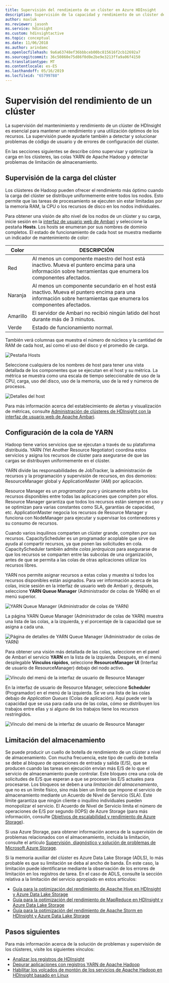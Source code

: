 ```yaml
---
title: Supervisión del rendimiento de un clúster en Azure HDInsight
description: Supervisión de la capacidad y rendimiento de un clúster de HDInsight.
author: maxluk
ms.reviewer: jasonh
ms.service: hdinsight
ms.custom: hdinsightactive
ms.topic: conceptual
ms.date: 11/06/2018
ms.author: arindamc
ms.openlocfilehash: 9a6a63748ef36bbbceb00bc815616f2cb12692a7
ms.sourcegitcommit: 36c50860e75d86f0d0e2be9e3213ffa9a06f4150
ms.translationtype: MT
ms.contentlocale: es-ES
ms.lasthandoff: 05/16/2019
ms.locfileid: "65799788"
---
```

# <a name="monitor-cluster-performance"></a>Supervisión del rendimiento de un clúster

La supervisión del mantenimiento y rendimiento de un clúster de HDInsight es esencial para mantener un rendimiento y una utilización óptimos de los recursos. La supervisión puede ayudarle también a detectar y solucionar problemas de código de usuario y de errores de configuración del clúster.

En las secciones siguientes se describe cómo supervisar y optimizar la carga en los clústeres, las colas YARN de Apache Hadoop y detectar problemas de limitación de almacenamiento.

## <a name="monitor-cluster-load"></a>Supervisión de la carga del clúster

Los clústeres de Hadoop pueden ofrecer el rendimiento más óptimo cuando la carga del clúster se distribuye uniformemente entre todos los nodos. Esto permite que las tareas de procesamiento se ejecuten sin estar limitadas por la memoria RAM, la CPU o los recursos de disco en los nodos individuales.

Para obtener una visión de alto nivel de los nodos de un clúster y su carga, inicie sesión en la [interfaz de usuario web de Ambari](hdinsight-hadoop-manage-ambari.md) y seleccione la pestaña **Hosts**. Los hosts se enumeran por sus nombres de dominio completos. El estado de funcionamiento de cada host se muestra mediante un indicador de mantenimiento de color:

| Color | DESCRIPCIÓN |
| --- | --- |
| Red | Al menos un componente maestro del host está inactivo. Mueva el puntero encima para una información sobre herramientas que enumera los componentes afectados. |
| Naranja | Al menos un componente secundario en el host está inactivo. Mueva el puntero encima para una información sobre herramientas que enumera los componentes afectados. |
| Amarillo | El servidor de Ambari no recibió ningún latido del host durante más de 3 minutos. |
| Verde | Estado de funcionamiento normal. |

También verá columnas que muestra el número de núcleos y la cantidad de RAM de cada host, así como el uso del disco y el promedio de carga.

![Pestaña Hosts](./media/hdinsight-key-scenarios-to-monitor/hosts-tab.png)

Seleccione cualquiera de los nombres de host para tener una vista detallada de los componentes que se ejecutan en el host y su métrica. La métrica se muestra como una escala de tiempo seleccionable de uso de la CPU, carga, uso del disco, uso de la memoria, uso de la red y números de procesos.

![Detalles del host](./media/hdinsight-key-scenarios-to-monitor/host-details.png)

Para más información acerca del establecimiento de alertas y visualización de métricas, consulte [Administración de clústeres de HDInsight con la interfaz de usuario web de Apache Ambari](hdinsight-hadoop-manage-ambari.md).

## <a name="yarn-queue-configuration"></a>Configuración de la cola de YARN

Hadoop tiene varios servicios que se ejecutan a través de su plataforma distribuida. YARN (Yet Another Resource Negotiator) coordina estos servicios y asigna los recursos de clúster para asegurarse de que las cargas se distribuyen uniformemente en el clúster.

YARN divide las responsabilidades de JobTracker, la administración de recursos y la programación y supervisión de recursos, en dos demonios: ResourceManager global y ApplicationMaster (AM) por aplicación.

Resource Manager es un *programador puro* y únicamente arbitra los recursos disponibles entre todas las aplicaciones que compiten por ellos. Resource Manager garantiza que todos los recursos están siempre en uso y se optimizan para varias constantes como SLA, garantías de capacidad, etc. ApplicationMaster negocia los recursos de Resource Manager y funciona con NodeManager para ejecutar y supervisar los contenedores y su consumo de recursos.

Cuando varios inquilinos comparten un clúster grande, compiten por sus recursos. CapacityScheduler es un programador acoplable que sirve de ayuda al compartir recursos, ya que ponen las solicitudes en cola. CapacityScheduler también admite *colas jerárquicas* para asegurarse de que los recursos se comparten entre las subcolas de una organización, antes de que se permita a las colas de otras aplicaciones utilizar los recursos libres.

YARN nos permite asignar recursos a estas colas y muestra si todos los recursos disponibles están asignados. Para ver información acerca de las colas, inicie sesión en la interfaz de usuario web de Ambari y, después, seleccione **YARN Queue Manager** (Administrador de colas de YARN) en el menú superior.

![YARN Queue Manager (Administrador de colas de YARN)](./media/hdinsight-key-scenarios-to-monitor/yarn-queue-manager.png)

La página YARN Queue Manager (Administrador de colas de YARN) muestra una lista de las colas, a la izquierda, y el porcentaje de la capacidad que se asigna a cada una.

![Página de detalles de YARN Queue Manager (Administrador de colas de YARN)](./media/hdinsight-key-scenarios-to-monitor/yarn-queue-manager-details.png)

Para obtener una visión más detallada de las colas, seleccione en el panel de Ambari el servicio **YARN** en la lista de la izquierda. Después, en el menú desplegable **Vínculos rápidos**, seleccione **ResourceManager UI** (Interfaz de usuario de ResourceManager) debajo del nodo activo.

![Vínculo del menú de la interfaz de usuario de Resource Manager](./media/hdinsight-key-scenarios-to-monitor/resource-manager-ui-menu.png)

En la interfaz de usuario de Resource Manager, seleccione **Scheduler** (Programador) en el menú de la izquierda. Se ve una lista de las colas debajo de *Application Queues* (Colas de aplicación). Aquí puede ver la capacidad que se usa para cada una de las colas, cómo se distribuyen los trabajos entre ellas y si alguno de los trabajos tiene los recursos restringidos.

![Vínculo del menú de la interfaz de usuario de Resource Manager](./media/hdinsight-key-scenarios-to-monitor/resource-manager-ui.png)

## <a name="storage-throttling"></a>Limitación del almacenamiento

Se puede producir un cuello de botella de rendimiento de un clúster a nivel de almacenamiento. Con mucha frecuencia, este tipo de cuello de botella se debe al *bloqueo* de operaciones de entrada y salida (E/S), que se producen cuando las tareas en ejecución envían más E/S de lo que el servicio de almacenamiento puede controlar. Este bloqueo crea una cola de solicitudes de E/S que esperan a que se procesen las E/S actuales para procesarse. Los bloqueos se deben a una *limitación del almacenamiento*, que no es un límite físico, sino más bien un límite que impone el servicio de almacenamiento mediante un Acuerdo de Nivel de Servicio (SLA). Este límite garantiza que ningún cliente o inquilino individuales pueden monopolizar el servicio. El Acuerdo de Nivel de Servicio limita el número de operaciones de E/S por segundo (IOPS) de Azure Storage (para más información, consulte [Objetivos de escalabilidad y rendimiento de Azure Storage](https://docs.microsoft.com/azure/storage/storage-scalability-targets)).

Si usa Azure Storage, para obtener información acerca de la supervisión de problemas relacionados con el almacenamiento, incluida la limitación, consulte el artículo [Supervisión, diagnóstico y solución de problemas de Microsoft Azure Storage](https://docs.microsoft.com/azure/storage/storage-monitoring-diagnosing-troubleshooting).

Si la memoria auxiliar del clúster es Azure Data Lake Storage (ADLS), lo más probable es que su limitación se deba al ancho de banda. En este caso, la limitación puede identificarse mediante la observación de los errores de limitación en los registros de tarea. En el caso de ADLS, consulte la sección relativa a la limitación del servicio apropiado en estos artículos:

* [Guía para la optimización del rendimiento de Apache Hive en HDInsight y Azure Data Lake Storage](../data-lake-store/data-lake-store-performance-tuning-hive.md)
* [Guía para la optimización del rendimiento de MapReduce en HDInsight y Azure Data Lake Storage](../data-lake-store/data-lake-store-performance-tuning-mapreduce.md)
* [Guía para la optimización del rendimiento de Apache Storm en HDInsight y Azure Data Lake Storage](../data-lake-store/data-lake-store-performance-tuning-storm.md)

## <a name="next-steps"></a>Pasos siguientes

Para más información acerca de la solución de problemas y supervisión de los clústeres, visite los siguientes vínculos:

* [Analizar los registros de HDInsight](hdinsight-debug-jobs.md)
* [Depurar aplicaciones con registros YARN de Apache Hadoop](hdinsight-hadoop-access-yarn-app-logs-linux.md)
* [Habilitar los volcados de montón de los servicios de Apache Hadoop en HDInsight basado en Linux](hdinsight-hadoop-collect-debug-heap-dump-linux.md)
